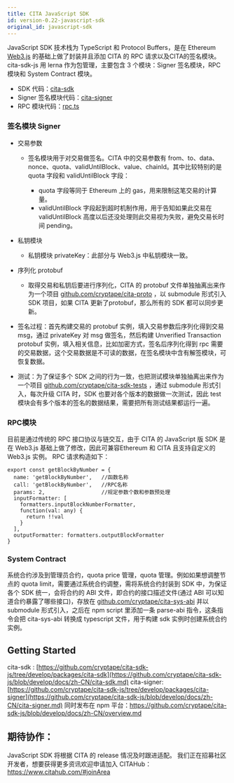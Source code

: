 ```yaml
---
title: CITA JavaScript SDK
id: version-0.22-javascript-sdk
original_id: javascript-sdk
---
```


JavaScript SDK 技术栈为 TypeScript 和 Protocol Buffers，是在 Ethereum [Web3.js](https://github.com/ethereum/web3.js/) 的基础上做了封装并且添加 CITA 的 RPC 请求以及CITA的签名模块。
cita-sdk-js 用 lerna 作为包管理，主要包含 3 个模块：Signer 签名模块，RPC 模块和 System Contract 模块。

* SDK 代码：[cita-sdk](https://github.com/cryptape/cita-sdk-js/tree/develop/packages/cita-sdk)  
* Signer 签名模块代码：[cita-signer](https://github.com/cryptape/cita-sdk-js/tree/develop/packages/cita-signer)  
* RPC 模块代码：[rpc.ts](https://github.com/cryptape/cita-sdk-js/blob/develop/packages/cita-sdk/src/base/rpc.ts)

### 签名模块 Signer

* 交易参数
    * 签名模块用于对交易做签名。CITA 中的交易参数有 from、to、data、nonce、quota、validUntilBlock、value、chainId。其中比较特别的是 quota 字段和 validUntilBlock 字段：

        *  quota 字段等同于 Ethereum 上的 gas，用来限制这笔交易的计算量。
        *  validUntilBlock 字段起到超时机制作用，用于告知如果此交易在 validUntilBlock 高度以后还没处理则此交易视为失败，避免交易长时间 pending。

* 私钥模块
    * 私钥模块 privateKey：此部分与 Web3.js 中私钥模块一致。
* 序列化 protobuf
    * 取得交易和私钥后要进行序列化，CITA 的 protobuf 文件单独抽离出来作为一个项目 [github.com/cryptape/cita-proto](http://github.com/cryptape/cita-proto) ，以 submodule 形式引入 SDK 项目，如果 CITA 更新了protobuf，那么所有的 SDK 都可以同步更新。
* 签名过程：首先构建交易的 protobuf 实例，填入交易参数后序列化得到交易 msg，通过 privateKey 对 msg 做签名，然后构建 Unverified Transaction protobuf 实例，填入相关信息，比如加密方式，签名后序列化得到 rpc 需要的交易数据，这个交易数据是不可读的数据，在签名模块中含有解签模块，可恢复数据。
* 测试：为了保证多个 SDK 之间的行为一致，也把测试模块单独抽离出来作为一个项目 [github.com/cryptape/cita-sdk-tests](http://github.com/cryptape/cita-sdk-tests) ，通过 submodule 形式引入，每次升级 CITA 时，SDK 也要对各个版本的数据做一次测试，因此 test 模块会有多个版本的签名的数据结果，需要把所有测试结果都运行一遍。

### RPC模块

目前是通过传统的 RPC 接口协议与链交互，由于 CITA 的 JavaScript 版 SDK 是在 Web3.js 基础上做了修改，因此可兼容Ethereum 和 CITA 且支持自定义的 Web3.js 实例。
RPC 请求构造如下：

```
export const getBlockByNumber = {
  name: 'getBlockByNumber',   //函数名称
  call: 'getBlockByNumber',   //RPC名称
  params: 2,                  //规定参数个数和参数预处理
  inputFormatter: [
    formatters.inputBlockNumberFormatter,
    function(val: any) {
      return !!val
    }
  ],
  outputFormatter: formatters.outputBlockFormatter
}
```

### System Contract

系统合约涉及到管理员合约，quota price 管理，quota 管理。例如如果想调整节点的 quota limit，需要通过系统合约调整，需将系统合约封装到 SDK 中，为保证各个 SDK 统一，会将合约的 ABI 文件，即合约的接口描述文件(通过 ABI 可以知道合约暴露了哪些接口)，存放在 [github.com/cryptape/cita-sys-abi](http://github.com/cryptape/cita-sys-abi)  并以 submodule 形式引入，之后在 npm script 里添加一条 parse-abi 指令，这条指令会把 cita-sys-abi 转换成 typescript 文件，用于构建 sdk 实例时创建系统合约实例。

## Getting Started

cita-sdk : [https://github.com/cryptape/cita-sdk-js/tree/develop/packages/cita-sdk](https://github.com/cryptape/cita-sdk-js/blob/develop/docs/zh-CN/cita-sdk.md)
cita-signer: [https://github.com/cryptape/cita-sdk-js/tree/develop/packages/cita-signer](https://github.com/cryptape/cita-sdk-js/blob/develop/docs/zh-CN/cita-signer.md)
同时发布在 npm 平台：https://github.com/cryptape/cita-sdk-js/blob/develop/docs/zh-CN/overview.md


## 期待协作：

JavaScript SDK 将根据 CITA 的 release 情况及时跟进适配。
我们正在招募社区开发者，想要获得更多资讯欢迎申请加入 CITAHub：https://www.citahub.com/#joinArea

